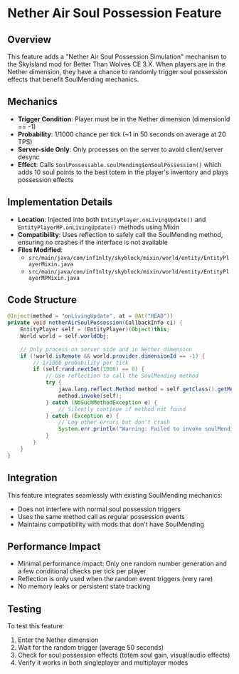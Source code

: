 # Nether Air Soul Possession Feature

## Overview
This feature adds a "Nether Air Soul Possession Simulation" mechanism to the SkyIsland mod for Better Than Wolves CE 3.X. When players are in the Nether dimension, they have a chance to randomly trigger soul possession effects that benefit SoulMending mechanics.

## Mechanics
- **Trigger Condition**: Player must be in the Nether dimension (dimensionId == -1)
- **Probability**: 1/1000 chance per tick (~1 in 50 seconds on average at 20 TPS)
- **Server-side Only**: Only processes on the server to avoid client/server desync
- **Effect**: Calls `SoulPossessable.soulMending$onSoulPossession()` which adds 10 soul points to the best totem in the player's inventory and plays possession effects

## Implementation Details
- **Location**: Injected into both `EntityPlayer.onLivingUpdate()` and `EntityPlayerMP.onLivingUpdate()` methods using Mixin
- **Compatibility**: Uses reflection to safely call the SoulMending method, ensuring no crashes if the interface is not available
- **Files Modified**:
  - `src/main/java/com/inf1nlty/skyblock/mixin/world/entity/EntityPlayerMixin.java`
  - `src/main/java/com/inf1nlty/skyblock/mixin/world/entity/EntityPlayerMPMixin.java`

## Code Structure
```java
@Inject(method = "onLivingUpdate", at = @At("HEAD"))
private void netherAirSoulPossession(CallbackInfo ci) {
    EntityPlayer self = (EntityPlayer)(Object)this;
    World world = self.worldObj;
    
    // Only process on server side and in Nether dimension
    if (!world.isRemote && world.provider.dimensionId == -1) {
        // 1/1000 probability per tick
        if (self.rand.nextInt(1000) == 0) {
            // Use reflection to call the SoulMending method
            try {
                java.lang.reflect.Method method = self.getClass().getMethod("soulMending$onSoulPossession");
                method.invoke(self);
            } catch (NoSuchMethodException e) {
                // Silently continue if method not found
            } catch (Exception e) {
                // Log other errors but don't crash
                System.err.println("Warning: Failed to invoke soulMending$onSoulPossession: " + e.getMessage());
            }
        }
    }
}
```

## Integration
This feature integrates seamlessly with existing SoulMending mechanics:
- Does not interfere with normal soul possession triggers
- Uses the same method call as regular possession events
- Maintains compatibility with mods that don't have SoulMending

## Performance Impact
- Minimal performance impact: Only one random number generation and a few conditional checks per tick per player
- Reflection is only used when the random event triggers (very rare)
- No memory leaks or persistent state tracking

## Testing
To test this feature:
1. Enter the Nether dimension
2. Wait for the random trigger (average 50 seconds)
3. Check for soul possession effects (totem soul gain, visual/audio effects)
4. Verify it works in both singleplayer and multiplayer modes
